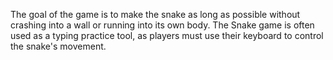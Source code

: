 The goal of the game is to make the snake as long as possible without crashing into a wall or running into its own body. The Snake game is often used as a typing practice tool, as players must use their keyboard to control the snake's movement.
